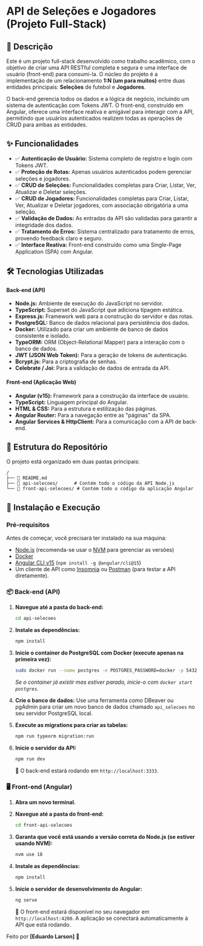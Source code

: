 # API de Seleções e Jogadores (Projeto Full-Stack)

## 📝 Descrição

Este é um projeto full-stack desenvolvido como trabalho acadêmico, com o objetivo de criar uma API RESTful completa e segura e uma interface de usuário (front-end) para consumi-la. O núcleo do projeto é a implementação de um relacionamento **1:N (um para muitos)** entre duas entidades principais: **Seleções** de futebol e **Jogadores**.

O back-end gerencia todos os dados e a lógica de negócio, incluindo um sistema de autenticação com Tokens JWT. O front-end, construído em Angular, oferece uma interface reativa e amigável para interagir com a API, permitindo que usuários autenticados realizem todas as operações de CRUD para ambas as entidades.

## ✨ Funcionalidades

  - ✅ **Autenticação de Usuário:** Sistema completo de registro e login com Tokens JWT.
  - ✅ **Proteção de Rotas:** Apenas usuários autenticados podem gerenciar seleções e jogadores.
  - ✅ **CRUD de Seleções:** Funcionalidades completas para Criar, Listar, Ver, Atualizar e Deletar seleções.
  - ✅ **CRUD de Jogadores:** Funcionalidades completas para Criar, Listar, Ver, Atualizar e Deletar jogadores, com associação obrigatória a uma seleção.
  - ✅ **Validação de Dados:** As entradas da API são validadas para garantir a integridade dos dados.
  - ✅ **Tratamento de Erros:** Sistema centralizado para tratamento de erros, provendo feedback claro e seguro.
  - ✅ **Interface Reativa:** Front-end construído como uma Single-Page Application (SPA) com Angular.

## 🛠️ Tecnologias Utilizadas

#### **Back-end (API)**

  - **Node.js:** Ambiente de execução do JavaScript no servidor.
  - **TypeScript:** Superset do JavaScript que adiciona tipagem estática.
  - **Express.js:** Framework web para a construção do servidor e das rotas.
  - **PostgreSQL:** Banco de dados relacional para persistência dos dados.
  - **Docker:** Utilizado para criar um ambiente de banco de dados consistente e isolado.
  - **TypeORM:** ORM (Object-Relational Mapper) para a interação com o banco de dados.
  - **JWT (JSON Web Token):** Para a geração de tokens de autenticação.
  - **Bcrypt.js:** Para a criptografia de senhas.
  - **Celebrate / Joi:** Para a validação de dados de entrada da API.

#### **Front-end (Aplicação Web)**

  - **Angular (v15):** Framework para a construção da interface de usuário.
  - **TypeScript:** Linguagem principal do Angular.
  - **HTML & CSS:** Para a estrutura e estilização das páginas.
  - **Angular Router:** Para a navegação entre as "páginas" da SPA.
  - **Angular Services & HttpClient:** Para a comunicação com a API de back-end.

## 📂 Estrutura do Repositório

O projeto está organizado em duas pastas principais:

```
/
├── 📄 README.md
├── 📁 api-selecoes/      # Contém todo o código da API Node.js
└── 📁 front-api-selecoes/ # Contém todo o código da aplicação Angular
```

## 🚀 Instalação e Execução

### Pré-requisitos

Antes de começar, você precisará ter instalado na sua máquina:

  - [Node.js](https://nodejs.org/en/) (recomenda-se usar o [NVM](https://github.com/nvm-sh/nvm) para gerenciar as versões)
  - [Docker](https://www.docker.com/products/docker-desktop/)
  - [Angular CLI v15](https://angular.io/cli) (`npm install -g @angular/cli@15`)
  - Um cliente de API como [Insomnia](https://insomnia.rest/) ou [Postman](https://www.postman.com/) (para testar a API diretamente).

### 📦 Back-end (API)

1.  **Navegue até a pasta do back-end:**

    ```bash
    cd api-selecoes
    ```

2.  **Instale as dependências:**

    ```bash
    npm install
    ```

3.  **Inicie o container do PostgreSQL com Docker (execute apenas na primeira vez):**

    ```bash
    sudo docker run --name postgres -e POSTGRES_PASSWORD=docker -p 5432:5432 -d postgres
    ```

    *Se o container já existir mas estiver parado, inicie-o com `docker start postgres`.*

4.  **Crie o banco de dados:** Use uma ferramenta como DBeaver ou pgAdmin para criar um novo banco de dados chamado `api_selecoes` no seu servidor PostgreSQL local.

5.  **Execute as migrations para criar as tabelas:**

    ```bash
    npm run typeorm migration:run
    ```

6.  **Inicie o servidor da API:**

    ```bash
    npm run dev
    ```

    🎉 O back-end estará rodando em `http://localhost:3333`.

### 🖥️ Front-end (Angular)

1.  **Abra um novo terminal.**

2.  **Navegue até a pasta do front-end:**

    ```bash
    cd front-api-selecoes
    ```

3.  **Garanta que você está usando a versão correta do Node.js (se estiver usando NVM):**

    ```bash
    nvm use 18
    ```

4.  **Instale as dependências:**

    ```bash
    npm install
    ```

5.  **Inicie o servidor de desenvolvimento do Angular:**

    ```bash
    ng serve
    ```

    🎉 O front-end estará disponível no seu navegador em `http://localhost:4200`. A aplicação se conectará automaticamente à API que está rodando.


Feito por **[Eduardo Larson]** 👋